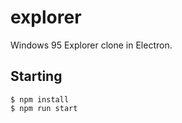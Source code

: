 # explorer
Windows 95 Explorer clone in Electron.

## Starting
```
$ npm install
$ npm run start
```

